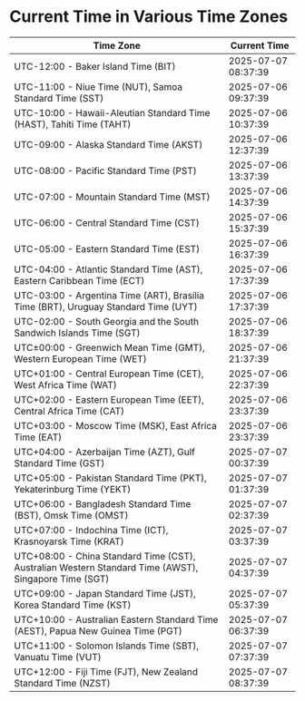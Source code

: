 # Current Time in Various Time Zones

| Time Zone | Current Time |
|-----------|--------------|
| UTC-12:00 - Baker Island Time (BIT) | 2025-07-07 08:37:39 |
| UTC-11:00 - Niue Time (NUT), Samoa Standard Time (SST) | 2025-07-06 09:37:39 |
| UTC-10:00 - Hawaii-Aleutian Standard Time (HAST), Tahiti Time (TAHT) | 2025-07-06 10:37:39 |
| UTC-09:00 - Alaska Standard Time (AKST) | 2025-07-06 12:37:39 |
| UTC-08:00 - Pacific Standard Time (PST) | 2025-07-06 13:37:39 |
| UTC-07:00 - Mountain Standard Time (MST) | 2025-07-06 14:37:39 |
| UTC-06:00 - Central Standard Time (CST) | 2025-07-06 15:37:39 |
| UTC-05:00 - Eastern Standard Time (EST) | 2025-07-06 16:37:39 |
| UTC-04:00 - Atlantic Standard Time (AST), Eastern Caribbean Time (ECT) | 2025-07-06 17:37:39 |
| UTC-03:00 - Argentina Time (ART), Brasília Time (BRT), Uruguay Standard Time (UYT) | 2025-07-06 17:37:39 |
| UTC-02:00 - South Georgia and the South Sandwich Islands Time (SGT) | 2025-07-06 18:37:39 |
| UTC±00:00 - Greenwich Mean Time (GMT), Western European Time (WET) | 2025-07-06 21:37:39 |
| UTC+01:00 - Central European Time (CET), West Africa Time (WAT) | 2025-07-06 22:37:39 |
| UTC+02:00 - Eastern European Time (EET), Central Africa Time (CAT) | 2025-07-06 23:37:39 |
| UTC+03:00 - Moscow Time (MSK), East Africa Time (EAT) | 2025-07-06 23:37:39 |
| UTC+04:00 - Azerbaijan Time (AZT), Gulf Standard Time (GST) | 2025-07-07 00:37:39 |
| UTC+05:00 - Pakistan Standard Time (PKT), Yekaterinburg Time (YEKT) | 2025-07-07 01:37:39 |
| UTC+06:00 - Bangladesh Standard Time (BST), Omsk Time (OMST) | 2025-07-07 02:37:39 |
| UTC+07:00 - Indochina Time (ICT), Krasnoyarsk Time (KRAT) | 2025-07-07 03:37:39 |
| UTC+08:00 - China Standard Time (CST), Australian Western Standard Time (AWST), Singapore Time (SGT) | 2025-07-07 04:37:39 |
| UTC+09:00 - Japan Standard Time (JST), Korea Standard Time (KST) | 2025-07-07 05:37:39 |
| UTC+10:00 - Australian Eastern Standard Time (AEST), Papua New Guinea Time (PGT) | 2025-07-07 06:37:39 |
| UTC+11:00 - Solomon Islands Time (SBT), Vanuatu Time (VUT) | 2025-07-07 07:37:39 |
| UTC+12:00 - Fiji Time (FJT), New Zealand Standard Time (NZST) | 2025-07-07 08:37:39 |
